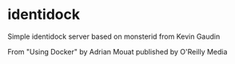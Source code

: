 # identidock

Simple identidock server based on monsterid from Kevin Gaudin 

From "Using Docker" by Adrian Mouat published by O'Reilly Media
